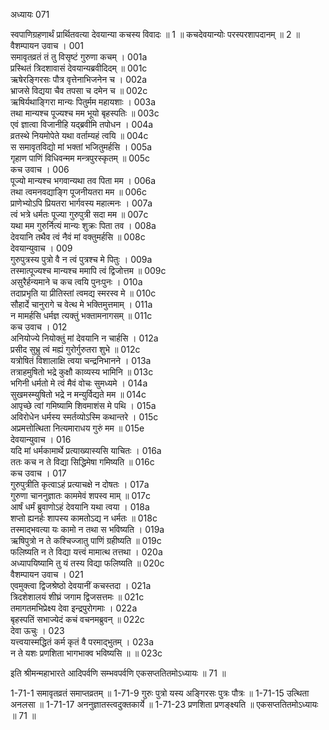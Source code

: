 अध्यायः 071

स्वपाणिग्रहणार्थं प्रार्थितवत्या देवयान्या कचस्य विवादः ॥ 1 ॥ कचदेवयान्योः परस्परशापदानम् ॥ 2 ॥
वैशम्पायन उवाच ।	001  
समावृतव्रतं तं तु विसृष्टं गुरुणा कचम् ।	001a  
प्रस्थितं त्रिदशावासं देवयान्यब्रवीदिदम् ॥	001c  
ऋषेरङ्गिरसः पौत्र वृत्तेनाभिजनेन च ।	002a  
भ्राजसे विद्यया चैव तपसा च दमेन च ॥	002c  
ऋषिर्यथाङ्गिरा मान्यः पितुर्मम महायशाः ।	003a  
तथा मान्यश्च पूज्यश्च मम भूयो बृहस्पतिः ॥	003c  
एवं ज्ञात्वा विजानीहि यद्ब्रवीमि तपोधन ।	004a  
व्रतस्थे नियमोपेते यथा वर्ताम्यहं त्वयि ॥	004c  
स समावृतविद्यो मां भक्तां भजितुमर्हसि ।	005a  
गृहाण पाणिं विधिवन्मम मन्त्रपुरस्कृतम् ॥	005c  
कच उवाच ।	006  
पूज्यो मान्यश्च भगवान्यथा तव पिता मम ।	006a  
तथा त्वमनवद्याङ्गि पूजनीयतरा मम ॥	006c  
प्राणेभ्योऽपि प्रियतरा भार्गवस्य महात्मनः ।	007a  
त्वं भत्रे धर्मतः पूज्या गुरुपुत्री सदा मम ॥	007c  
यथा मम गुरुर्नित्यं मान्यः शुक्रः पिता तव ।	008a  
देवयानि तथैव त्वं नैवं मां वक्तुमर्हसि ॥	008c  
देवयान्युवाच ।	009  
गुरुपुत्रस्य पुत्रो वै न त्वं पुत्रश्च मे पितुः ।	009a  
तस्मात्पूज्यश्च मान्यश्च ममापि त्वं द्विजोत्तम ॥	009c  
असुरैर्हन्यमाने च कच त्वयि पुनःपुनः ।	010a  
तदाप्रभृति या प्रीतिस्तां त्वमद्य स्मरस्व मे ॥	010c  
सौहार्दे चानुरागे च वेत्थ मे भक्तिमुत्तमाम् ।	011a  
न मामर्हसि धर्मज्ञ त्यक्तुं भक्तामनागसम् ॥	011c  
कच उवाच ।	012  
अनियोज्ये नियोक्तुं मां देवयानि न चार्हसि ।	012a  
प्रसीद सुभ्रु त्वं मह्यं गुरोर्गुरुतरा शुभे ॥	012c  
यत्रोषितं विशालाक्षि त्वया चन्द्रनिभानने ।	013a  
तत्राहमुषितो भद्रे कुक्षौ काव्यस्य भामिनि ॥	013c  
भगिनी धर्मतो मे त्वं मैवं वोचः सुमध्यमे ।	014a  
सुखमस्म्युषितो भद्रे न मन्युर्विद्यते मम ॥	014c  
आपृच्छे त्वां गमिष्यामि शिवमाशंस मे पथि ।	015a  
अविरोधेन धर्मस्य स्मर्तव्योऽस्मि कथान्तरे ।	015c  
अप्रमत्तोत्थिता नित्यमाराधय गुरुं मम ॥	015e  
देवयान्युवाच ।	016  
यदि मां धर्मकामार्थे प्रत्याख्यास्यसि याचितः ।	016a  
ततः कच न ते विद्या सिद्धिमेषा गमिष्यति ॥	016c  
कच उवाच ।	017  
गुरुपुत्रीति कृत्वाऽहं प्रत्याचक्षे न दोषतः ।	017a  
गुरुणा चाननुज्ञातः काममेवं शपस्व माम् ॥	017c  
आर्षं धर्मं ब्रुवाणोऽहं देवयानि यथा त्वया ।	018a  
शप्तो ह्यनर्हः शापस्य कामतोऽद्य न धर्मतः ॥	018c  
तस्माद्भवत्या यः कामो न तथा स भविष्यति ।	019a  
ऋषिपुत्रो न ते कश्चिज्जातु पाणिं ग्रहीष्यति ॥	019c  
फलिष्यति न ते विद्या यत्त्वं मामात्थ तत्तथा ।	020a  
अध्यापयिष्यामि तु यं तस्य विद्या फलिष्यति ॥	020c  
वैशम्पायन उवाच ।	021  
एवमुक्त्वा द्विजश्रेष्ठो देवयानीं कचस्तदा ।	021a  
त्रिदशेशालयं शीघ्रं जगाम द्विजसत्तमः ॥	021c  
तमागतमभिप्रेक्ष्य देवा इन्द्रपुरोगमाः ।	022a  
बृहस्पतिं सभाज्येदं कचं वचनमब्रुवन् ॥	022c  
देवा ऊचुः ।	023  
यत्त्वयास्मद्धितं कर्म कृतं वै परमाद्भुतम् ।	023a  
न ते यशः प्रणशिता भागभाक्व भविष्यसि ॥ ॥	023c  

इति श्रीमन्महाभारते आदिपर्वणि सम्भवपर्वणि एकसप्ततितमोऽध्यायः ॥ 71 ॥

1-71-1 समावृतव्रतं समाप्तव्रतम् ॥ 1-71-9 गुरुः पुत्रो यस्य अङ्गिरसः पुत्रः पौत्रः ॥ 1-71-15 उत्थिता अनलसा ॥ 1-71-17 अननुज्ञातस्त्वदुक्तकार्ये ॥ 1-71-23 प्रणशिता प्रणङ्क्ष्यति ॥ एकसप्ततितमोऽध्यायः ॥ 71 ॥
